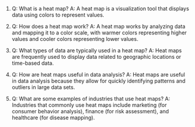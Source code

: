1. Q: What is a heat map?
A: A heat map is a visualization tool that displays data using colors to represent values.

2. Q: How does a heat map work?
A: A heat map works by analyzing data and mapping it to a color scale, with warmer colors representing higher values and cooler colors representing lower values.

3. Q: What types of data are typically used in a heat map?
A: Heat maps are frequently used to display data related to geographic locations or time-based data.

4. Q: How are heat maps useful in data analysis?
A: Heat maps are useful in data analysis because they allow for quickly identifying patterns and outliers in large data sets.

5. Q: What are some examples of industries that use heat maps?
A: Industries that commonly use heat maps include marketing (for consumer behavior analysis), finance (for risk assessment), and healthcare (for disease mapping).
